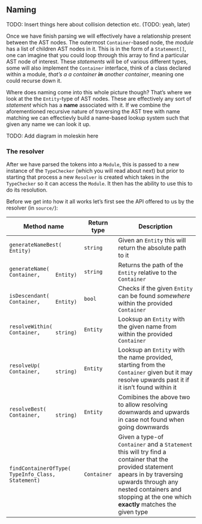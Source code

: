 ## Naming

TODO: Insert things here about collision detection etc. (TODO: yeah,
later)

Once we have finish parsing we will effectively have a relationship
present between the AST nodes. The outermost `Container`-based node, the
*module* has a list of children AST nodes in it. This is in the form of
a `Statement[]`, one can imagine that you could loop through this array
to find a particular AST node of interest. These *statements* will be of
various different types, some will also implement the `Container`
interface, think of a class declared within a module, *that’s a a
container **in** another container*, meaning one could recurse down it.

Where does naming come into this whole picture though? That’s where we
look at the the `Entity`-type of AST nodes. These are effectively any
sort of *statement* which has a **name** associated with it. If we
combine the aforementioned recursive nature of traversing the AST tree
with name matching we can effectievly build a name-based lookup system
such that given any name we can look it up.

TODO: Add diagram in moleskin here

### The resolver

After we have parsed the tokens into a `Module`, this is passed to a new
instance of the `TypeChecker` (which you will read about next) but prior
to starting that process a new `Resolver` is created which takes in the
`TypeChecker` so it can access the `Module`. It then has the ability to
use this to do its resolution.

Before we get into how it all works let’s first see the API offered to
us by the resolver (in `source/`):

| Method name                                               | Return type | Description                                                                                                                                                                                                                             |
|-----------------------------------------------------------|-------------|-----------------------------------------------------------------------------------------------------------------------------------------------------------------------------------------------------------------------------------------|
| `generateNameBest(     Entity)`                           | `string`    | Given an `Entity` this will return the absolute path to it                                                                                                                                                                              |
| `generateName(     Container,     Entity)`                | `string`    | Returns the path of the `Entity` relative to the `Container`                                                                                                                                                                            |
| `isDescendant(     Container,     Entity)`                | `bool`      | Checks if the given `Entity` can be found *somewhere* within the provided `Container`                                                                                                                                                   |
| `resolveWithin(     Container,     string)`               | `Entity`    | Looksup an `Entity` with the given name from within the provided `Container`                                                                                                                                                            |
| `resolveUp(     Container,     string)`                   | `Entity`    | Looksup an `Entity` with the name provided, starting from the `Container` given but it may resolve upwards past it if it isn’t found within it                                                                                          |
| `resolveBest(     Container,     string)`                 | `Entity`    | Comibines the above two to allow resolving downwards and upwards in case not found when going downwards                                                                                                                                 |
| `findContainerOfType(     TypeInfo_Class,     Statement)` | `Container` | Given a type-of `Container` and a `Statement` this will try find a container that the provided statement apears in by traversing upwards through any nested containers and stopping at the one which **exactly** matches the given type |
